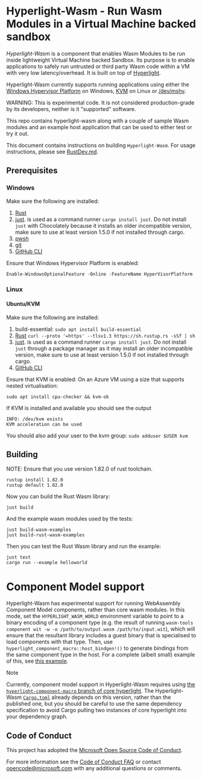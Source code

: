# Hyperlight-Wasm - Run Wasm Modules in a Virtual Machine backed sandbox

_Hyperlight-Wasm_ is a component that enables Wasm Modules to be run inside lightweight  Virtual Machine backed Sandbox. Its purpose is to enable applications to  safely run untrusted or third party Wasm code within a VM with very low latency/overhead. It is built on top of [Hyperlight](https://github.com/hyperlight-dev/hyperlight).

Hyperlight-Wasm currently supports running applications using either the [Windows Hypervisor Platform](https://docs.microsoft.com/en-us/virtualization/api/#windows-hypervisor-platform) on Windows, [KVM](https://www.linux-kvm.org/page/Main_Page) on Linux or [/dev/mshv](https://github.com/rust-vmm/mshv).

WARNING: This is experimental code. It is not considered production-grade by its developers, neither is it "supported" software.

This repo contains hyperlight-wasm along with a couple of sample Wasm modules and an example host application that can be used to either test or try it out.

This document contains instructions on  building `Hyperlight-Wasm`. For usage instructions, please see [RustDev.md](./RustDev.md).

## Prerequisites

### Windows

Make sure the following are installed:

1. [Rust](https://www.rust-lang.org/tools/install)
1. [just](https://github.com/casey/just).  is used as a command runner  `cargo install just`. Do not install `just` with Chocolately because it installs an older incompatible version, make sure to use at least version 1.5.0 if not installed through cargo.
1. [pwsh](https://github.com/PowerShell/PowerShell)
1. [git](https://gitforwindows.org/)
1. [GitHub CLI](https://github.com/cli/cli#installation)

Ensure that Windows Hypervisor Platform is enabled:

```PowerShell
Enable-WindowsOptionalFeature -Online -FeatureName HyperVisorPlatform
```

### Linux

#### Ubuntu/KVM

Make sure the following are installed:

1. build-essential: `sudo apt install build-essential`
1. [Rust](https://www.rust-lang.org/tools/install) `curl --proto '=https' --tlsv1.3 https://sh.rustup.rs -sSf | sh`
1. [just](https://github.com/casey/just).  is used as a command runner  `cargo install just`. Do not install `just` through a package manager as it may install an older incompatible version, make sure to use at least version 1.5.0 if not installed through cargo.
1. [GitHub CLI](https://github.com/cli/cli#installation)

Ensure that KVM is enabled: On an Azure VM using a size that supports nested virtualisation:

`sudo apt install cpu-checker && kvm-ok` 

If KVM is installed and available you should see the output 

``` console
INFO: /dev/kvm exists
KVM acceleration can be used
```

You should also add your user to the kvm group: `sudo adduser $USER kvm`

## Building

NOTE: Ensure that you use version 1.82.0 of rust toolchain.

```Console
rustup install 1.82.0
rustup default 1.82.0
```

Now you can build the Rust Wasm library:

```Console
just build
```

And the example wasm modules used by the tests:
```Console
just build-wasm-examples
just build-rust-wasm-examples
```

Then you can test the Rust Wasm library and run the example:

```Console
just test
cargo run --example helloworld
```

# Component Model support

Hyperlight-Wasm has experimental support for running WebAssembly
Component Model components, rather than core wasm modules.  In this
mode, set the `HYPERLIGHT_WASM_WORLD` environment variable to point to
a binary encoding of a component type (e.g. the result of running
`wasm-tools component wit -w -o /path/to/output.wasm
/path/to/input.wit`), which will ensure that the resultant library
includes a guest binary that is specialised to load components with
that type. Then, use `hyperlight_component_macro::host_bindgen!()` to
generate bindings from the same component type in the host.  For a
complete (albeit small) example of this, see [this
example](https://aka.ms/hyperlight-wasm-sockets-sample).

> [!NOTE]
> Currently, component model support in Hyperlight-Wasm requires using
> [the `hyperlight-component-macro` branch of core
> hyperlight](https://github.com/hyperlight-dev/hyperlight/pull/376). The
> Hyperlight-Wasm [`Cargo.toml`](./Cargo.toml) already depends on this
> version, rather than the published one, but you should be careful to
> use the same dependency specification to avoid Cargo pulling two
> instances of core hyperlight into your dependency graph.

## Code of Conduct

This project has adopted the [Microsoft Open Source Code of
Conduct](https://opensource.microsoft.com/codeofconduct/).

For more information see the [Code of Conduct
FAQ](https://opensource.microsoft.com/codeofconduct/faq/) or contact
[opencode@microsoft.com](mailto:opencode@microsoft.com) with any additional questions or comments.
